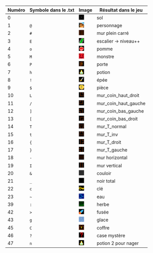 |Numéro|Symbole dans le .txt|Image|Résultat dans le jeu|
|------|--------------------|-----|--------------------|
| 0|` `|![image](images/sol.png)|sol|
| 1|`@`|![image](images/heros.png)|personnage|
| 2|`#`|![image](images/briques.png)|mur plein carré|
| 3|`E`|![image](images/escalier.png)|escalier -> niveau++|
| 4|`o`|![image](images/pomme.png)|pomme|
| 5|`M`|![image](images/monstre.png)|monstre|
| 6|`P`|![image](images/porte.png)|porte|
| 7|`h`|![image](images/potion.png)|potion|
| 8|`!`|![image](images/epee.png)|épée|
| 9|`$`|![image](images/dollar.png)|pièce|
|10|`L`|![image](images/mur_coin_haut_droit.png)|mur_coin_haut_droit|
|11|`/`|![image](images/mur_coin_haut_gauche.png)|mur_coin_haut_gauche|
|12|`]`|![image](images/mur_coin_bas_gauche.png)|mur_coin_bas_gauche|
|13|`[`|![image](images/mur_coin_bas_droit.png)|mur_coin_bas_droit|
|14|`T`|![image](images/mur_T_normal.png)|mur_T_normal|
|15|`t`|![image](images/mur_T_inv.png)|mur_T_inv|
|16|`{`|![image](images/mur_T_droit.png)|mur_T_droit|
|17|`}`|![image](images/mur_T_gauche.png)|mur_T_gauche|
|18|`-`|![image](images/mur_horizontal.png)|mur horizontal|
|19|`I`|![image](images/mur_vertical.png)|mur vertical|
|20|`&`|![image](images/couloir.png)|couloir|
|21|`_`|![image](images/noir.png)|noir total|
|22|`c`|![image](images/clef.png)|clé|
|23|`~`|![image](images/eau.png)|eau|
|39|`:`|![image](images/herbe.png)|herbe|
|42|`>`|![image](images/fusee.png)|fusée|
|43|`g`|![image](images/glace.png)|glace|
|45|`C`|![image](images/coffre.png)|coffre|
|46|`?`|![image](images/mystere.png)|case mystère|
|47|`n`|![image](images/potion2.png)|potion 2 pour nager|